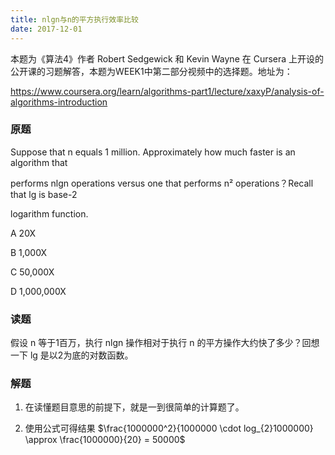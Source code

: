 ```yaml
---
title: nlgn与n的平方执行效率比较
date: 2017-12-01
---
```


<script type="text/x-mathjax-config">

MathJax.Hub.Config({

tex2jax: {inlineMath: [['$','$'], ['\\(','\\)']]}

});

</script>


<script type="text/javascript" async

src="https://cdn.mathjax.org/mathjax/latest/MathJax.js?config=TeX-MML-AM_CHTML">

</script>


本题为《算法4》作者 Robert Sedgewick 和 Kevin Wayne 在 Cursera 上开设的公开课的习题解答，本题为WEEK1中第二部分视频中的选择题。地址为：

https://www.coursera.org/learn/algorithms-part1/lecture/xaxyP/analysis-of-algorithms-introduction


### 原题

Suppose that n equals 1 million. Approximately how much faster is an algorithm that

performs nlgn operations versus one that performs n² operations？Recall that lg is base-2

logarithm function.

A 20X

B 1,000X

C 50,000X

D 1,000,000X

### 读题

假设 n 等于1百万，执行 nlgn 操作相对于执行 n 的平方操作大约快了多少？回想一下 lg 是以2为底的对数函数。

### 解题

1. 在读懂题目意思的前提下，就是一到很简单的计算题了。

2. 使用公式可得结果 $\frac{1000000^2}{1000000 \cdot log_{2}1000000} \approx \frac{1000000}{20} = 50000$
